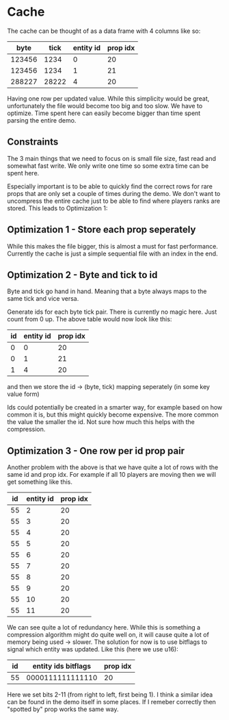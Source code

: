 # Cache


The cache can be thought of as a data frame with 4 columns like so:

| byte   | tick  | entity id | prop idx |
| ------ | ----- | --------- | -------- |
| 123456 | 1234  | 0         | 20       |
| 123456 | 1234  | 1         | 21       |
| 288227 | 28222 | 4         | 20       |

Having one row per updated value. While this simplicity would be great, unfortunately the file would become too big and too slow. We have to optimize. Time spent here can easily become bigger than time spent parsing the entire demo.

## Constraints
The 3 main things that we need to focus on is small file size, fast read and somewhat fast write. We only write one time so some extra time can be spent here.

Especially important is to be able to quickly find the correct rows for rare props that are only set a couple of times during the demo. We don't want to uncompress the entire cache just to be able to find where players ranks are stored. This leads to Optimization 1:

## Optimization 1 - Store each prop seperately
While this makes the file bigger, this is almost a must for fast performance. Currently the cache is just a simple sequential file with an index in the end.


## Optimization 2 - Byte and tick to id


Byte and tick go hand in hand. Meaning that a byte always maps to the same tick and vice versa.

Generate ids for each byte tick pair. There is currently no magic here. Just count from 0 up.
The above table would now look like this:

| id  | entity id | prop idx |
| --- | --------- | -------- |
| 0   | 0         | 20       |
| 0   | 1         | 21       |
| 1   | 4         | 20       |

and then we store the id -> (byte, tick) mapping seperately (in some key value form)

Ids could potentially be created in a smarter way, for example based on how common it is, but this might quickly become expensive. The more common the value the smaller the id. Not sure how much this helps with the compression.

## Optimization 3 - One row per id prop pair

Another problem with the above is that we have quite a lot of rows with the same id and prop idx. For example if all 10 players are moving then we will get something like this.


| id  | entity id | prop idx |
| --- | --------- | -------- |
| 55  | 2         | 20       |
| 55  | 3         | 20       |
| 55  | 4         | 20       |
| 55  | 5         | 20       |
| 55  | 6         | 20       |
| 55  | 7         | 20       |
| 55  | 8         | 20       |
| 55  | 9         | 20       |
| 55  | 10        | 20       |
| 55  | 11        | 20       |

We can see quite a lot of redundancy here. While this is something a compression algorithm might do quite well on, it will cause quite a lot of memory being used -> slower.
The solution for now is to use bitflags to signal which entity was updated. Like this (here we use u16):


| id  | entity ids bitflags | prop idx |
| --- | ------------------- | -------- |
| 55  | 0000111111111110    | 20       |

Here we set bits 2-11 (from right to left, first being 1). I think a similar idea can be found in the demo itself in some places. If I remeber correctly then "spotted by" prop works the same way.